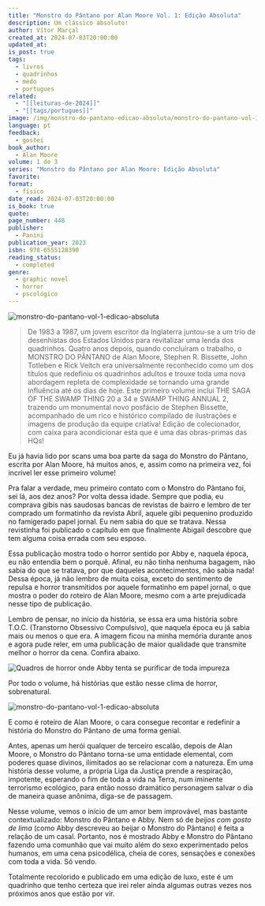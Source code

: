 ```yaml
---
title: "Monstro do Pântano por Alan Moore Vol. 1: Edição Absoluta"
description: Um clássico absoluto!
author: Vítor Marçal
created_at: 2024-07-03T20:00:00
updated_at: 
is_post: true
tags:
  - livros
  - quadrinhos
  - medo
  - portugues
related:
  - "[[leituras-de-2024]]"
  - "[[tags/portugues]]"
image: /img/monstro-do-pantano-edicao-absoluta/monstro-do-pantano-vol-1-edicao-absoluta.jpg
language: pt
feedback:
  - gostei
book_author:
  - Alan Moore
volume: 1 de 3
series: "Monstro do Pântano por Alan Moore: Edição Absoluta"
favorite: 
format:
  - físico
date_read: 2024-07-03T20:00:00
is_book: true
quote: 
page_number: 448
publisher:
  - Panini
publication_year: 2023
isbn: 978-6555128390
reading_status:
  - completed
genre:
  - graphic novel
  - horror
  - pscológico
---
```


![monstro-do-pantano-vol-1-edicao-absoluta](img/monstro-do-pantano-edicao-absoluta/monstro-do-pantano-vol-1-edicao-absoluta.jpg)

> De 1983 a 1987, um jovem escritor da Inglaterra juntou-se a um trio de desenhistas dos Estados Unidos para revitalizar uma lenda dos quadrinhos. Quatro anos depois, quando concluíram o trabalho, o MONSTRO DO PÂNTANO de Alan Moore, Stephen R. Bissette, John Totleben e Rick Veitch era universalmente reconhecido como um dos títulos que redefiniu os quadrinhos adultos e trouxe toda uma nova abordagem repleta de complexidade se tornando uma grande influência até os dias de hoje. Este primeiro volume inclui THE SAGA OF THE SWAMP THING 20 a 34 e SWAMP THING ANNUAL 2, trazendo um monumental novo posfácio de Stephen Bissette, acompanhado de um rico e histórico compilado de ilustrações e imagens de produção da equipe criativa! Edição de colecionador, com caixa para acondicionar esta que é uma das obras-primas das HQs!

Eu já havia lido por scans uma boa parte da saga do Monstro do Pântano, escrita por Alan Moore, há muitos anos, e, assim como na primeira vez, foi incrível ler esse primeiro volume!

Pra falar a verdade, meu primeiro contato com o Monstro do Pântano foi, sei lá, aos dez anos? Por volta dessa idade. Sempre que podia, eu comprava gibis nas saudosas bancas de revistas de bairro e lembro de ter comprado um formatinho da revista Abril, aquele gibi pequenino produzido no famigerado papel jornal. Eu nem sabia do que se tratava. Nessa revistinha foi publicado o capítulo em que finalmente Abigail descobre que tem alguma coisa errada com seu esposo.

Essa publicação mostra todo o horror sentido por Abby e, naquela época, eu não entendia bem o porquê. Afinal, eu não tinha nenhuma bagagem, não sabia do que se tratava, por que daqueles acontecimentos, não sabia nada! Dessa época, já não lembro de muita coisa, exceto do sentimento de repulsa e horror transmitidos por aquele formatinho em papel jornal, o que mostra o poder do roteiro de Alan Moore, mesmo com a arte prejudicada nesse tipo de publicação.

Lembro de pensar, no início da história, se essa era uma história sobre T.O.C. (Transtorno Obsessivo Compulsivo), que naquela época eu já sabia mais ou menos o que era. A imagem ficou na minha memória durante anos e agora pude reler, em uma publicação de maior qualidade que transmite melhor o horror da cena. Confira abaixo.

![Quadros de horror onde Abby tenta se purificar de toda impureza](img/monstro-do-pantano-edicao-absoluta/monstro-do-pantano-vol-1-edicao-absoluta-1.jpg)

Por todo o volume, há histórias que estão nesse clima de horror, sobrenatural.

![monstro-do-pantano-vol-1-edicao-absoluta](img/monstro-do-pantano-edicao-absoluta/monstro-do-pantano-vol-1-edicao-absoluta-2.jpg)

E como é roteiro de Alan Moore, o cara consegue recontar e redefinir a história do Monstro do Pântano de uma forma genial.

Antes, apenas um herói qualquer de terceiro escalão, depois de Alan Moore, o Monstro do Pântano torna-se uma entidade elemental, com poderes quase divinos, ilimitados ao se relacionar com a natureza. Em uma história desse volume, a própria Liga da Justiça prende a respiração, impotente, esperando o fim de toda a vida na Terra, num iminente terrorismo ecológico, para então nosso dramático personagem salvar o dia de maneira quase anônima, diga-se de passagem.

Nesse volume, vemos o início de um amor bem improvável, mas bastante contextualizado: Monstro do Pântano e Abby. Nem só de _beijos com gosto de lima_ (como Abby descreveu ao beijar o Monstro do Pântano) é feita a relação de um casal. Portanto, nos é mostrado Abby e Monstro do Pântano fazendo uma comunhão que vai muito além do sexo experimentado pelos humanos, em uma cena psicodélica, cheia de cores, sensações e conexões com toda a vida. Só vendo.

Totalmente recolorido e publicado em uma edição de luxo, este é um quadrinho que tenho certeza que irei reler ainda algumas outras vezes nos próximos anos que estão por vir.